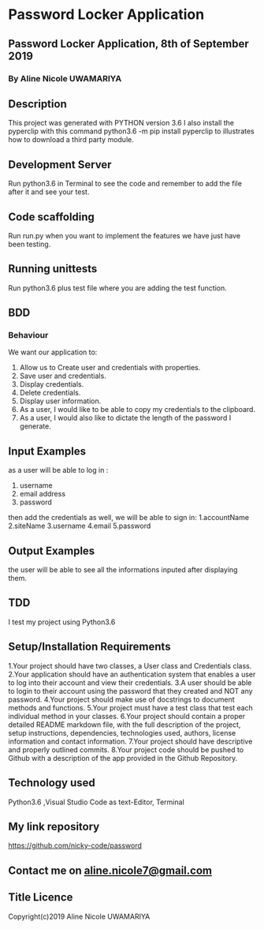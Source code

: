 # Password Locker Application
## Password Locker Application, 8th of September 2019
### By Aline Nicole UWAMARIYA
## Description
This project was generated with PYTHON version 3.6
I also install the pyperclip with this command python3.6 -m pip install pyperclip to illustrates how to download a third party module.

## Development Server
Run python3.6 in Terminal to see the code and remember to add the file after it and see your test.

## Code scaffolding
Run run.py when you want to implement the features we have just have been testing.

## Running unittests
Run python3.6 plus test file where you are adding the test function.

## BDD
### Behaviour
We want our application to:

1. Allow us to Create user and credentials with properties.
2. Save user and credentials.
3. Display credentials.
4. Delete credentials.
5. Display user information.
6. As a user, I would like to be able to copy my credentials to the clipboard.
7. As a user, I would also like to dictate the length of the password I generate.

## Input Examples
as a user will be able to log in :
1. username
2. email address
3. password

then add the credentials as well, we will be able to sign in:
1.accountName
2.siteName
3.username
4.email
5.password

## Output Examples
the user will be able to see all the informations inputed after displaying them.

## TDD
I test my project using Python3.6

## Setup/Installation Requirements
1.Your project should have two classes, a User class and Credentials class.
2.Your application should have an authentication system that enables a user to log into their account and view their credentials.
3.A user should be able to login to their account using the password that they created and NOT any password.
4.Your project should make use of docstrings to document methods and functions.
5.Your project must have a test class that test each individual method in your classes.
6.Your project should contain a proper detailed README markdown file, with the full description of the project, setup instructions, dependencies, technologies used, authors, license information and contact information.
7.Your project should have descriptive and properly outlined commits.
8.Your project code should be pushed to Github with a description of the app provided in the Github Repository.

## Technology used
Python3.6 ,Visual Studio Code as text-Editor, Terminal

## My link repository
https://github.com/nicky-code/password
## Contact me on aline.nicole7@gmail.com
## Title Licence
Copyright(c)2019 Aline Nicole UWAMARIYA

